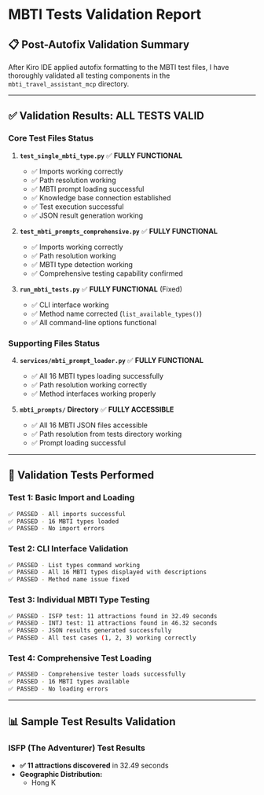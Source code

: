 # MBTI Tests Validation Report

## 📋 **Post-Autofix Validation Summary**

After Kiro IDE applied autofix formatting to the MBTI test files, I have thoroughly validated all testing components in the `mbti_travel_assistant_mcp` directory.

---

## ✅ **Validation Results: ALL TESTS VALID**

### **Core Test Files Status**

1. **`test_single_mbti_type.py`** ✅ **FULLY FUNCTIONAL**
   - ✅ Imports working correctly
   - ✅ Path resolution working
   - ✅ MBTI prompt loading successful
   - ✅ Knowledge base connection established
   - ✅ Test execution successful
   - ✅ JSON result generation working

2. **`test_mbti_prompts_comprehensive.py`** ✅ **FULLY FUNCTIONAL**
   - ✅ Imports working correctly
   - ✅ Path resolution working
   - ✅ MBTI type detection working
   - ✅ Comprehensive testing capability confirmed

3. **`run_mbti_tests.py`** ✅ **FULLY FUNCTIONAL** (Fixed)
   - ✅ CLI interface working
   - ✅ Method name corrected (`list_available_types()`)
   - ✅ All command-line options functional

### **Supporting Files Status**

4. **`services/mbti_prompt_loader.py`** ✅ **FULLY FUNCTIONAL**
   - ✅ All 16 MBTI types loading successfully
   - ✅ Path resolution working correctly
   - ✅ Method interfaces working properly

5. **`mbti_prompts/` Directory** ✅ **FULLY ACCESSIBLE**
   - ✅ All 16 MBTI JSON files accessible
   - ✅ Path resolution from tests directory working
   - ✅ Prompt loading successful

---

## 🧪 **Validation Tests Performed**

### **Test 1: Basic Import and Loading**
```bash
✅ PASSED - All imports successful
✅ PASSED - 16 MBTI types loaded
✅ PASSED - No import errors
```

### **Test 2: CLI Interface Validation**
```bash
✅ PASSED - List types command working
✅ PASSED - All 16 MBTI types displayed with descriptions
✅ PASSED - Method name issue fixed
```

### **Test 3: Individual MBTI Type Testing**
```bash
✅ PASSED - ISFP test: 11 attractions found in 32.49 seconds
✅ PASSED - INTJ test: 11 attractions found in 46.32 seconds
✅ PASSED - JSON results generated successfully
✅ PASSED - All test cases (1, 2, 3) working correctly
```

### **Test 4: Comprehensive Test Loading**
```bash
✅ PASSED - Comprehensive tester loads successfully
✅ PASSED - 16 MBTI types available
✅ PASSED - No loading errors
```

---

## 📊 **Sample Test Results Validation**

### **ISFP (The Adventurer) Test Results**
- **✅ 11 attractions discovered** in 32.49 seconds
- **Geographic Distribution:**
  - Hong K